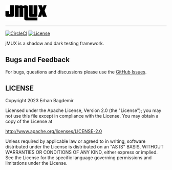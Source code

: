 <img src="https://github.com/notingolmo/jmux/blob/main/media/jmux.png" width="130" />

----------

[![CircleCI](https://dl.circleci.com/status-badge/img/circleci/MijSkLN7jgimc5d7X5xmw1/Cme7KtQEisA8WcpiPBhMCP/tree/main.svg?style=svg&circle-token=7010818212d0b87edb68ac4e0ad06609d52f7426)](https://dl.circleci.com/status-badge/redirect/circleci/MijSkLN7jgimc5d7X5xmw1/Cme7KtQEisA8WcpiPBhMCP/tree/main)
[![License](https://img.shields.io/badge/License-Apache%202.0-blue.svg)](https://opensource.org/licenses/Apache-2.0)

jMUX is a shadow and dark testing framework. 


## Bugs and Feedback

For bugs, questions and discussions please use the [GitHub Issues](https://github.com/notingolmo/jmux/issues).

 
## LICENSE

Copyright 2023 Erhan Bagdemir

Licensed under the Apache License, Version 2.0 (the "License");
you may not use this file except in compliance with the License.
You may obtain a copy of the License at

   http://www.apache.org/licenses/LICENSE-2.0

Unless required by applicable law or agreed to in writing, software
distributed under the License is distributed on an "AS IS" BASIS,
WITHOUT WARRANTIES OR CONDITIONS OF ANY KIND, either express or implied.
See the License for the specific language governing permissions and
limitations under the License.

[license]:LICENSE-2.0.txt
[license img]:https://img.shields.io/badge/License-Apache%202-blue.svg


